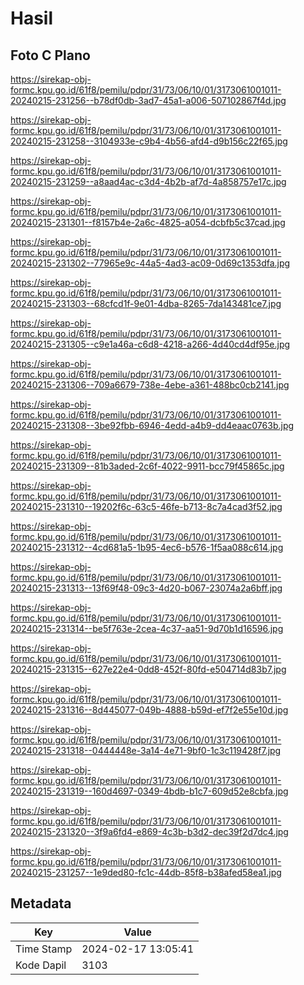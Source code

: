 # Hasil

## Foto C Plano

https://sirekap-obj-formc.kpu.go.id/61f8/pemilu/pdpr/31/73/06/10/01/3173061001011-20240215-231256--b78df0db-3ad7-45a1-a006-507102867f4d.jpg

https://sirekap-obj-formc.kpu.go.id/61f8/pemilu/pdpr/31/73/06/10/01/3173061001011-20240215-231258--3104933e-c9b4-4b56-afd4-d9b156c22f65.jpg

https://sirekap-obj-formc.kpu.go.id/61f8/pemilu/pdpr/31/73/06/10/01/3173061001011-20240215-231259--a8aad4ac-c3d4-4b2b-af7d-4a858757e17c.jpg

https://sirekap-obj-formc.kpu.go.id/61f8/pemilu/pdpr/31/73/06/10/01/3173061001011-20240215-231301--f8157b4e-2a6c-4825-a054-dcbfb5c37cad.jpg

https://sirekap-obj-formc.kpu.go.id/61f8/pemilu/pdpr/31/73/06/10/01/3173061001011-20240215-231302--77965e9c-44a5-4ad3-ac09-0d69c1353dfa.jpg

https://sirekap-obj-formc.kpu.go.id/61f8/pemilu/pdpr/31/73/06/10/01/3173061001011-20240215-231303--68cfcd1f-9e01-4dba-8265-7da143481ce7.jpg

https://sirekap-obj-formc.kpu.go.id/61f8/pemilu/pdpr/31/73/06/10/01/3173061001011-20240215-231305--c9e1a46a-c6d8-4218-a266-4d40cd4df95e.jpg

https://sirekap-obj-formc.kpu.go.id/61f8/pemilu/pdpr/31/73/06/10/01/3173061001011-20240215-231306--709a6679-738e-4ebe-a361-488bc0cb2141.jpg

https://sirekap-obj-formc.kpu.go.id/61f8/pemilu/pdpr/31/73/06/10/01/3173061001011-20240215-231308--3be92fbb-6946-4edd-a4b9-dd4eaac0763b.jpg

https://sirekap-obj-formc.kpu.go.id/61f8/pemilu/pdpr/31/73/06/10/01/3173061001011-20240215-231309--81b3aded-2c6f-4022-9911-bcc79f45865c.jpg

https://sirekap-obj-formc.kpu.go.id/61f8/pemilu/pdpr/31/73/06/10/01/3173061001011-20240215-231310--19202f6c-63c5-46fe-b713-8c7a4cad3f52.jpg

https://sirekap-obj-formc.kpu.go.id/61f8/pemilu/pdpr/31/73/06/10/01/3173061001011-20240215-231312--4cd681a5-1b95-4ec6-b576-1f5aa088c614.jpg

https://sirekap-obj-formc.kpu.go.id/61f8/pemilu/pdpr/31/73/06/10/01/3173061001011-20240215-231313--13f69f48-09c3-4d20-b067-23074a2a6bff.jpg

https://sirekap-obj-formc.kpu.go.id/61f8/pemilu/pdpr/31/73/06/10/01/3173061001011-20240215-231314--be5f763e-2cea-4c37-aa51-9d70b1d16596.jpg

https://sirekap-obj-formc.kpu.go.id/61f8/pemilu/pdpr/31/73/06/10/01/3173061001011-20240215-231315--627e22e4-0dd8-452f-80fd-e504714d83b7.jpg

https://sirekap-obj-formc.kpu.go.id/61f8/pemilu/pdpr/31/73/06/10/01/3173061001011-20240215-231316--8d445077-049b-4888-b59d-ef7f2e55e10d.jpg

https://sirekap-obj-formc.kpu.go.id/61f8/pemilu/pdpr/31/73/06/10/01/3173061001011-20240215-231318--0444448e-3a14-4e71-9bf0-1c3c119428f7.jpg

https://sirekap-obj-formc.kpu.go.id/61f8/pemilu/pdpr/31/73/06/10/01/3173061001011-20240215-231319--160d4697-0349-4bdb-b1c7-609d52e8cbfa.jpg

https://sirekap-obj-formc.kpu.go.id/61f8/pemilu/pdpr/31/73/06/10/01/3173061001011-20240215-231320--3f9a6fd4-e869-4c3b-b3d2-dec39f2d7dc4.jpg

https://sirekap-obj-formc.kpu.go.id/61f8/pemilu/pdpr/31/73/06/10/01/3173061001011-20240215-231257--1e9ded80-fc1c-44db-85f8-b38afed58ea1.jpg


## Metadata

| Key        | Value               |
| ---------- | ------------------- |
| Time Stamp | 2024-02-17 13:05:41 |
| Kode Dapil | 3103                |



